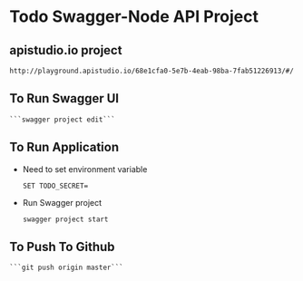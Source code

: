 # Todo Swagger-Node API Project


## apistudio.io project

    http://playground.apistudio.io/68e1cfa0-5e7b-4eab-98ba-7fab51226913/#/

## To Run Swagger UI

    ```swagger project edit```

## To Run Application

* Need to set environment variable

    ```SET TODO_SECRET=```

* Run Swagger project

    ```swagger project start```



## To Push To Github

    ```git push origin master```

